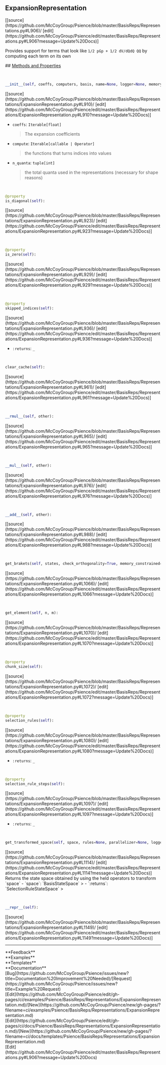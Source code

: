 ## <a id="Psience.BasisReps.Representations.ExpansionRepresentation">ExpansionRepresentation</a> 

<div class="docs-source-link" markdown="1">
[[source](https://github.com/McCoyGroup/Psience/blob/master/BasisReps/Representations.py#L906)/
[edit](https://github.com/McCoyGroup/Psience/edit/master/BasisReps/Representations.py#L906?message=Update%20Docs)]
</div>

Provides support for terms that look like `1/2 pGp + 1/2 dV/dQdQ QQ` by computing each term on its own







<div class="collapsible-section">
 <div class="collapsible-section collapsible-section-header" markdown="1">
## <a class="collapse-link" data-toggle="collapse" href="#methods" markdown="1"> Methods and Properties</a> <a class="float-right" data-toggle="collapse" href="#methods"><i class="fa fa-chevron-down"></i></a>
 </div>
 <div class="collapsible-section collapsible-section-body collapse show" id="methods" markdown="1">
 
<a id="Psience.BasisReps.Representations.ExpansionRepresentation.__init__" class="docs-object-method">&nbsp;</a> 
```python
__init__(self, coeffs, computers, basis, name=None, logger=None, memory_constrained=False): 
```
<div class="docs-source-link" markdown="1">
[[source](https://github.com/McCoyGroup/Psience/blob/master/BasisReps/Representations/ExpansionRepresentation.py#L910)/
[edit](https://github.com/McCoyGroup/Psience/edit/master/BasisReps/Representations/ExpansionRepresentation.py#L910?message=Update%20Docs)]
</div>

  - `coeffs`: `Iterable[float]`
    > The expansion coefficients
  - `compute`: `Iterable[callable | Operator]`
    > the functions that turns indices into values
  - `n_quanta`: `tuple[int]`
    > the total quanta used in the representations (necessary for shape reasons)


<a id="Psience.BasisReps.Representations.ExpansionRepresentation.is_diagonal" class="docs-object-method">&nbsp;</a> 
```python
@property
is_diagonal(self): 
```
<div class="docs-source-link" markdown="1">
[[source](https://github.com/McCoyGroup/Psience/blob/master/BasisReps/Representations/ExpansionRepresentation.py#L923)/
[edit](https://github.com/McCoyGroup/Psience/edit/master/BasisReps/Representations/ExpansionRepresentation.py#L923?message=Update%20Docs)]
</div>


<a id="Psience.BasisReps.Representations.ExpansionRepresentation.is_zero" class="docs-object-method">&nbsp;</a> 
```python
@property
is_zero(self): 
```
<div class="docs-source-link" markdown="1">
[[source](https://github.com/McCoyGroup/Psience/blob/master/BasisReps/Representations/ExpansionRepresentation.py#L929)/
[edit](https://github.com/McCoyGroup/Psience/edit/master/BasisReps/Representations/ExpansionRepresentation.py#L929?message=Update%20Docs)]
</div>


<a id="Psience.BasisReps.Representations.ExpansionRepresentation.skipped_indices" class="docs-object-method">&nbsp;</a> 
```python
@property
skipped_indices(self): 
```
<div class="docs-source-link" markdown="1">
[[source](https://github.com/McCoyGroup/Psience/blob/master/BasisReps/Representations/ExpansionRepresentation.py#L936)/
[edit](https://github.com/McCoyGroup/Psience/edit/master/BasisReps/Representations/ExpansionRepresentation.py#L936?message=Update%20Docs)]
</div>

  - `:returns`: `_`
    >


<a id="Psience.BasisReps.Representations.ExpansionRepresentation.clear_cache" class="docs-object-method">&nbsp;</a> 
```python
clear_cache(self): 
```
<div class="docs-source-link" markdown="1">
[[source](https://github.com/McCoyGroup/Psience/blob/master/BasisReps/Representations/ExpansionRepresentation.py#L961)/
[edit](https://github.com/McCoyGroup/Psience/edit/master/BasisReps/Representations/ExpansionRepresentation.py#L961?message=Update%20Docs)]
</div>


<a id="Psience.BasisReps.Representations.ExpansionRepresentation.__rmul__" class="docs-object-method">&nbsp;</a> 
```python
__rmul__(self, other): 
```
<div class="docs-source-link" markdown="1">
[[source](https://github.com/McCoyGroup/Psience/blob/master/BasisReps/Representations/ExpansionRepresentation.py#L965)/
[edit](https://github.com/McCoyGroup/Psience/edit/master/BasisReps/Representations/ExpansionRepresentation.py#L965?message=Update%20Docs)]
</div>


<a id="Psience.BasisReps.Representations.ExpansionRepresentation.__mul__" class="docs-object-method">&nbsp;</a> 
```python
__mul__(self, other): 
```
<div class="docs-source-link" markdown="1">
[[source](https://github.com/McCoyGroup/Psience/blob/master/BasisReps/Representations/ExpansionRepresentation.py#L976)/
[edit](https://github.com/McCoyGroup/Psience/edit/master/BasisReps/Representations/ExpansionRepresentation.py#L976?message=Update%20Docs)]
</div>


<a id="Psience.BasisReps.Representations.ExpansionRepresentation.__add__" class="docs-object-method">&nbsp;</a> 
```python
__add__(self, other): 
```
<div class="docs-source-link" markdown="1">
[[source](https://github.com/McCoyGroup/Psience/blob/master/BasisReps/Representations/ExpansionRepresentation.py#L988)/
[edit](https://github.com/McCoyGroup/Psience/edit/master/BasisReps/Representations/ExpansionRepresentation.py#L988?message=Update%20Docs)]
</div>


<a id="Psience.BasisReps.Representations.ExpansionRepresentation.get_brakets" class="docs-object-method">&nbsp;</a> 
```python
get_brakets(self, states, check_orthogonality=True, memory_constrained=False): 
```
<div class="docs-source-link" markdown="1">
[[source](https://github.com/McCoyGroup/Psience/blob/master/BasisReps/Representations/ExpansionRepresentation.py#L1066)/
[edit](https://github.com/McCoyGroup/Psience/edit/master/BasisReps/Representations/ExpansionRepresentation.py#L1066?message=Update%20Docs)]
</div>


<a id="Psience.BasisReps.Representations.ExpansionRepresentation.get_element" class="docs-object-method">&nbsp;</a> 
```python
get_element(self, n, m): 
```
<div class="docs-source-link" markdown="1">
[[source](https://github.com/McCoyGroup/Psience/blob/master/BasisReps/Representations/ExpansionRepresentation.py#L1070)/
[edit](https://github.com/McCoyGroup/Psience/edit/master/BasisReps/Representations/ExpansionRepresentation.py#L1070?message=Update%20Docs)]
</div>


<a id="Psience.BasisReps.Representations.ExpansionRepresentation.chunk_size" class="docs-object-method">&nbsp;</a> 
```python
@property
chunk_size(self): 
```
<div class="docs-source-link" markdown="1">
[[source](https://github.com/McCoyGroup/Psience/blob/master/BasisReps/Representations/ExpansionRepresentation.py#L1072)/
[edit](https://github.com/McCoyGroup/Psience/edit/master/BasisReps/Representations/ExpansionRepresentation.py#L1072?message=Update%20Docs)]
</div>


<a id="Psience.BasisReps.Representations.ExpansionRepresentation.selection_rules" class="docs-object-method">&nbsp;</a> 
```python
@property
selection_rules(self): 
```
<div class="docs-source-link" markdown="1">
[[source](https://github.com/McCoyGroup/Psience/blob/master/BasisReps/Representations/ExpansionRepresentation.py#L1080)/
[edit](https://github.com/McCoyGroup/Psience/edit/master/BasisReps/Representations/ExpansionRepresentation.py#L1080?message=Update%20Docs)]
</div>

  - `:returns`: `_`
    >


<a id="Psience.BasisReps.Representations.ExpansionRepresentation.selection_rule_steps" class="docs-object-method">&nbsp;</a> 
```python
@property
selection_rule_steps(self): 
```
<div class="docs-source-link" markdown="1">
[[source](https://github.com/McCoyGroup/Psience/blob/master/BasisReps/Representations/ExpansionRepresentation.py#L1097)/
[edit](https://github.com/McCoyGroup/Psience/edit/master/BasisReps/Representations/ExpansionRepresentation.py#L1097?message=Update%20Docs)]
</div>

  - `:returns`: `_`
    >


<a id="Psience.BasisReps.Representations.ExpansionRepresentation.get_transformed_space" class="docs-object-method">&nbsp;</a> 
```python
get_transformed_space(self, space, rules=None, parallelizer=None, logger=None, **opts): 
```
<div class="docs-source-link" markdown="1">
[[source](https://github.com/McCoyGroup/Psience/blob/master/BasisReps/Representations/ExpansionRepresentation.py#L1114)/
[edit](https://github.com/McCoyGroup/Psience/edit/master/BasisReps/Representations/ExpansionRepresentation.py#L1114?message=Update%20Docs)]
</div>
Returns the state space obtained by using the
held operators to transform `space`
  - `space`: `BasisStateSpace`
    > 
  - `:returns`: `SelectionRuleStateSpace`
    >


<a id="Psience.BasisReps.Representations.ExpansionRepresentation.__repr__" class="docs-object-method">&nbsp;</a> 
```python
__repr__(self): 
```
<div class="docs-source-link" markdown="1">
[[source](https://github.com/McCoyGroup/Psience/blob/master/BasisReps/Representations/ExpansionRepresentation.py#L1149)/
[edit](https://github.com/McCoyGroup/Psience/edit/master/BasisReps/Representations/ExpansionRepresentation.py#L1149?message=Update%20Docs)]
</div>
 </div>
</div>












---


<div markdown="1" class="text-secondary">
<div class="container">
  <div class="row">
   <div class="col" markdown="1">
**Feedback**   
</div>
   <div class="col" markdown="1">
**Examples**   
</div>
   <div class="col" markdown="1">
**Templates**   
</div>
   <div class="col" markdown="1">
**Documentation**   
</div>
   <div class="col" markdown="1">
   
</div>
   <div class="col" markdown="1">
   
</div>
   <div class="col" markdown="1">
   
</div>
</div>
  <div class="row">
   <div class="col" markdown="1">
[Bug](https://github.com/McCoyGroup/Psience/issues/new?title=Documentation%20Improvement%20Needed)/[Request](https://github.com/McCoyGroup/Psience/issues/new?title=Example%20Request)   
</div>
   <div class="col" markdown="1">
[Edit](https://github.com/McCoyGroup/Psience/edit/gh-pages/ci/examples/Psience/BasisReps/Representations/ExpansionRepresentation.md)/[New](https://github.com/McCoyGroup/Psience/new/gh-pages/?filename=ci/examples/Psience/BasisReps/Representations/ExpansionRepresentation.md)   
</div>
   <div class="col" markdown="1">
[Edit](https://github.com/McCoyGroup/Psience/edit/gh-pages/ci/docs/Psience/BasisReps/Representations/ExpansionRepresentation.md)/[New](https://github.com/McCoyGroup/Psience/new/gh-pages/?filename=ci/docs/templates/Psience/BasisReps/Representations/ExpansionRepresentation.md)   
</div>
   <div class="col" markdown="1">
[Edit](https://github.com/McCoyGroup/Psience/edit/master/BasisReps/Representations.py#L906?message=Update%20Docs)   
</div>
   <div class="col" markdown="1">
   
</div>
   <div class="col" markdown="1">
   
</div>
   <div class="col" markdown="1">
   
</div>
</div>
</div>
</div>